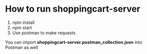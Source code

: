 # How to run shoppingcart-server

1. npm install
2. npm start
3. Use postman to make requests

You can import **shoppingcart-server.postman_collection.json** into Postman as well